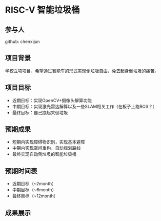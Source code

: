 # RISC-V 智能垃圾桶

## 参与人

github: chenxijun

## 项目背景

学校立项项目，希望通过智能车的形式实现倒垃圾自由，免去起身倒垃圾的痛苦。

## 项目目标

* 近期目标：实现OpenCV+摄像头解算功能
* 中期目标：实现激光雷达解算以及一些SLAM相关工作（在板子上跑ROS？）
* 最终目标：自己跑起来倒垃圾

## 预期成果

* 短期内实现障碍物识别，实现基本避障
* 中期内实现空间重构，自动规划路线
* 最终实现自动倒垃圾的智能垃圾桶

## 预期时间表

- 近期目标（~2month）
- 中期目标（~6month）
- 最终目标（~12month）

## 成果展示

